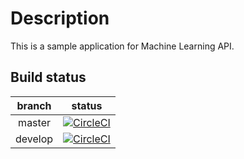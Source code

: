 
# Description

This is a sample application for Machine Learning API.

## Build status
| branch | status |
|:--:|:--:|
| master | [![CircleCI](https://circleci.com/gh/keng000/ml_ops_sample/tree/master.svg?style=shield)](https://circleci.com/gh/keng000/ml_ops_sample/tree/master) |
| develop | [![CircleCI](https://circleci.com/gh/keng000/ml_ops_sample/tree/develop.svg?style=shield)](https://circleci.com/gh/keng000/ml_ops_sample/tree/develop) |
